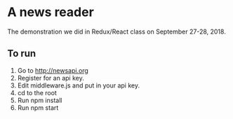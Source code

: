 # A news reader
The demonstration we did in Redux/React class on September 27-28, 2018.

## To run
1. Go to http://newsapi.org
1. Register for an api key. 
1. Edit middleware.js and put in your api key. 
1. cd to the root
1. Run npm install
1. Run npm start
